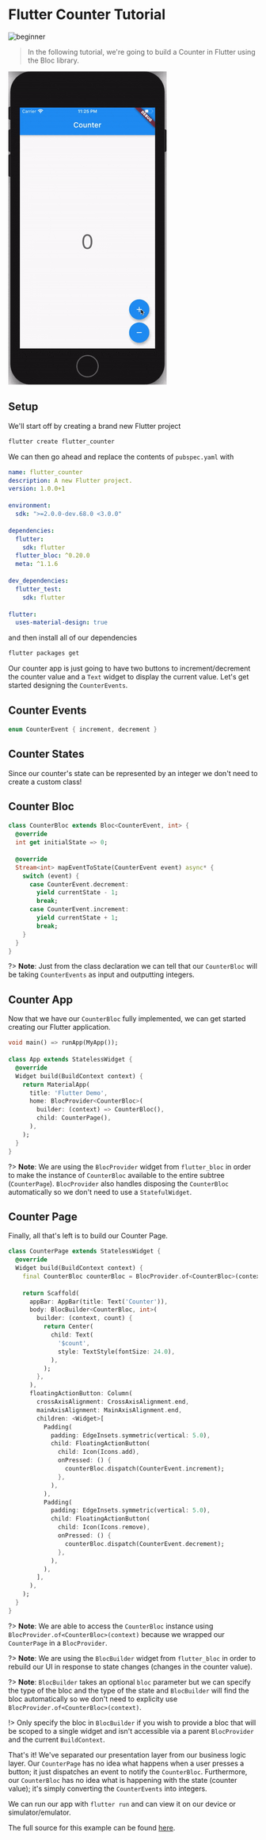 # Flutter Counter Tutorial

![beginner](https://img.shields.io/badge/level-beginner-green.svg)

> In the following tutorial, we're going to build a Counter in Flutter using the Bloc library.

![demo](./assets/gifs/flutter_counter.gif)

## Setup

We'll start off by creating a brand new Flutter project

```bash
flutter create flutter_counter
```

We can then go ahead and replace the contents of `pubspec.yaml` with

```yaml
name: flutter_counter
description: A new Flutter project.
version: 1.0.0+1

environment:
  sdk: ">=2.0.0-dev.68.0 <3.0.0"

dependencies:
  flutter:
    sdk: flutter
  flutter_bloc: ^0.20.0
  meta: ^1.1.6

dev_dependencies:
  flutter_test:
    sdk: flutter

flutter:
  uses-material-design: true
```

and then install all of our dependencies

```bash
flutter packages get
```

Our counter app is just going to have two buttons to increment/decrement the counter value and a `Text` widget to display the current value. Let's get started designing the `CounterEvents`.

## Counter Events

```dart
enum CounterEvent { increment, decrement }
```

## Counter States

Since our counter's state can be represented by an integer we don't need to create a custom class!

## Counter Bloc

```dart
class CounterBloc extends Bloc<CounterEvent, int> {
  @override
  int get initialState => 0;

  @override
  Stream<int> mapEventToState(CounterEvent event) async* {
    switch (event) {
      case CounterEvent.decrement:
        yield currentState - 1;
        break;
      case CounterEvent.increment:
        yield currentState + 1;
        break;
    }
  }
}
```

?> **Note**: Just from the class declaration we can tell that our `CounterBloc` will be taking `CounterEvents` as input and outputting integers.

## Counter App

Now that we have our `CounterBloc` fully implemented, we can get started creating our Flutter application.

```dart
void main() => runApp(MyApp());

class App extends StatelessWidget {
  @override
  Widget build(BuildContext context) {
    return MaterialApp(
      title: 'Flutter Demo',
      home: BlocProvider<CounterBloc>(
        builder: (context) => CounterBloc(),
        child: CounterPage(),
      ),
    );
  }
}
```

?> **Note**: We are using the `BlocProvider` widget from `flutter_bloc` in order to make the instance of `CounterBloc` available to the entire subtree (`CounterPage`). `BlocProvider` also handles disposing the `CounterBloc` automatically so we don't need to use a `StatefulWidget`.

## Counter Page

Finally, all that's left is to build our Counter Page.

```dart
class CounterPage extends StatelessWidget {
  @override
  Widget build(BuildContext context) {
    final CounterBloc counterBloc = BlocProvider.of<CounterBloc>(context);

    return Scaffold(
      appBar: AppBar(title: Text('Counter')),
      body: BlocBuilder<CounterBloc, int>(
        builder: (context, count) {
          return Center(
            child: Text(
              '$count',
              style: TextStyle(fontSize: 24.0),
            ),
          );
        },
      ),
      floatingActionButton: Column(
        crossAxisAlignment: CrossAxisAlignment.end,
        mainAxisAlignment: MainAxisAlignment.end,
        children: <Widget>[
          Padding(
            padding: EdgeInsets.symmetric(vertical: 5.0),
            child: FloatingActionButton(
              child: Icon(Icons.add),
              onPressed: () {
                counterBloc.dispatch(CounterEvent.increment);
              },
            ),
          ),
          Padding(
            padding: EdgeInsets.symmetric(vertical: 5.0),
            child: FloatingActionButton(
              child: Icon(Icons.remove),
              onPressed: () {
                counterBloc.dispatch(CounterEvent.decrement);
              },
            ),
          ),
        ],
      ),
    );
  }
}
```

?> **Note**: We are able to access the `CounterBloc` instance using `BlocProvider.of<CounterBloc>(context)` because we wrapped our `CounterPage` in a `BlocProvider`.

?> **Note**: We are using the `BlocBuilder` widget from `flutter_bloc` in order to rebuild our UI in response to state changes (changes in the counter value).

?> **Note**: `BlocBuilder` takes an optional `bloc` parameter but we can specify the type of the bloc and the type of the state and `BlocBuilder` will find the bloc automatically so we don't need to explicity use `BlocProvider.of<CounterBloc>(context)`.

!> Only specify the bloc in `BlocBuilder` if you wish to provide a bloc that will be scoped to a single widget and isn't accessible via a parent `BlocProvider` and the current `BuildContext`.

That's it! We've separated our presentation layer from our business logic layer. Our `CounterPage` has no idea what happens when a user presses a button; it just dispatches an event to notify the `CounterBloc`. Furthermore, our `CounterBloc` has no idea what is happening with the state (counter value); it's simply converting the `CounterEvents` into integers.

We can run our app with `flutter run` and can view it on our device or simulator/emulator.

The full source for this example can be found [here](https://github.com/felangel/Bloc/tree/master/packages/flutter_bloc/example).
